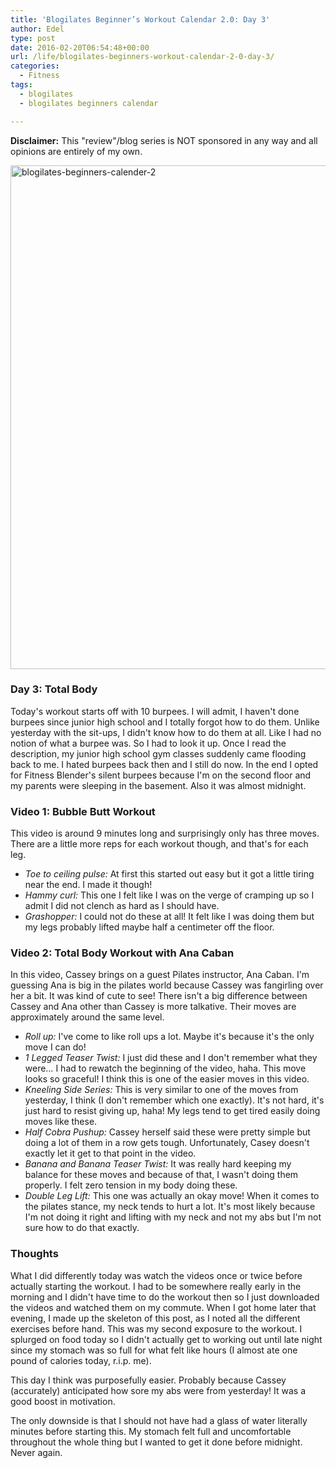 ```yaml
---
title: 'Blogilates Beginner’s Workout Calendar 2.0: Day 3'
author: Edel
type: post
date: 2016-02-20T06:54:48+00:00
url: /life/blogilates-beginners-workout-calendar-2-0-day-3/
categories:
  - Fitness
tags:
  - blogilates
  - blogilates beginners calendar

---
```

**Disclaimer:** This "review"/blog series is NOT sponsored in any way and all opinions are entirely of my own.

<a href="http://scattered.me/wp-content/uploads/2016/02/blogilates-beginners-calender-2.png" rel="attachment wp-att-11076"><img src="http://scattered.me/wp-content/uploads/2016/02/blogilates-beginners-calender-2-1024x806.png" alt="blogilates-beginners-calender-2" width="1024" height="806" class="alignnone size-large wp-image-11076" srcset="http://erzadel.net/blog/wp-content/uploads/2016/02/blogilates-beginners-calender-2-1024x806.png 1024w, http://erzadel.net/blog/wp-content/uploads/2016/02/blogilates-beginners-calender-2-300x236.png 300w, http://erzadel.net/blog/wp-content/uploads/2016/02/blogilates-beginners-calender-2-768x604.png 768w" sizes="(max-width: 1024px) 100vw, 1024px" /></a>

### Day 3: Total Body

Today's workout starts off with 10 burpees. I will admit, I haven't done burpees since junior high school and I totally forgot how to do them. Unlike yesterday with the sit-ups, I didn't know how to do them at all. Like I had no notion of what a burpee was. So I had to look it up. Once I read the description, my junior high school gym classes suddenly came flooding back to me. I hated burpees back then and I still do now. In the end I opted for Fitness Blender's silent burpees because I'm on the second floor and my parents were sleeping in the basement. Also it was almost midnight.

### Video 1: Bubble Butt Workout

This video is around 9 minutes long and surprisingly only has three moves. There are a little more reps for each workout though, and that's for each leg.

<div class="flex-video">
</div>

  * _Toe to ceiling pulse:_ At first this started out easy but it got a little tiring near the end. I made it though!
  * _Hammy curl:_ This one I felt like I was on the verge of cramping up so I admit I did not clench as hard as I should have.
  * _Grashopper:_ I could not do these at all! It felt like I was doing them but my legs probably lifted maybe half a centimeter off the floor.

### Video 2: Total Body Workout with Ana Caban

In this video, Cassey brings on a guest Pilates instructor, Ana Caban. I'm guessing Ana is big in the pilates world because Cassey was fangirling over her a bit. It was kind of cute to see! There isn't a big difference between Cassey and Ana other than Cassey is more talkative. Their moves are approximately around the same level.

<div class="flex-video">
</div>

  * _Roll up:_ I've come to like roll ups a lot. Maybe it's because it's the only move I can do!
  * _1 Legged Teaser Twist:_ I just did these and I don't remember what they were&#8230; I had to rewatch the beginning of the video, haha. This move looks so graceful! I think this is one of the easier moves in this video.
  * _Kneeling Side Series:_ This is very similar to one of the moves from yesterday, I think (I don't remember which one exactly). It's not hard, it's just hard to resist giving up, haha! My legs tend to get tired easily doing moves like these.
  * _Half Cobra Pushup:_ Cassey herself said these were pretty simple but doing a lot of them in a row gets tough. Unfortunately, Casey doesn't exactly let it get to that point in the video.
  * _Banana and Banana Teaser Twist:_ It was really hard keeping my balance for these moves and because of that, I wasn't doing them properly. I felt zero tension in my body doing these.
  * _Double Leg Lift:_ This one was actually an okay move! When it comes to the pilates stance, my neck tends to hurt a lot. It's most likely because I'm not doing it right and lifting with my neck and not my abs but I'm not sure how to do that exactly.

### Thoughts

What I did differently today was watch the videos once or twice before actually starting the workout. I had to be somewhere really early in the morning and I didn't have time to do the workout then so I just downloaded the videos and watched them on my commute. When I got home later that evening, I made up the skeleton of this post, as I noted all the different exercises before hand. This was my second exposure to the workout. I splurged on food today so I didn't actually get to working out until late night since my stomach was so full for what felt like hours (I almost ate one pound of calories today, r.i.p. me).

This day I think was purposefully easier. Probably because Cassey (accurately) anticipated how sore my abs were from yesterday! It was a good boost in motivation.

The only downside is that I should not have had a glass of water literally minutes before starting this. My stomach felt full and uncomfortable throughout the whole thing but I wanted to get it done before midnight. Never again.



